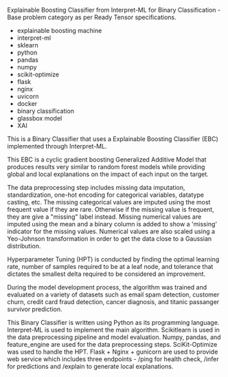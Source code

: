 Explainable Boosting Classifier from Interpret-ML for Binary Classification - Base problem category as per Ready Tensor specifications.

- explainable boosting machine
- interpret-ml
- sklearn
- python
- pandas
- numpy
- scikit-optimize
- flask
- nginx
- uvicorn
- docker
- binary classification
- glassbox model
- XAI

This is a Binary Classifier that uses a Explainable Boosting Classifier (EBC) implemented through Interpret-ML.

This EBC is a cyclic gradient boosting Generalized Additive Model that produces results very similar to random forest models while providing global and local explanations on the impact of each input on the target.

The data preprocessing step includes missing data imputation, standardization, one-hot encoding for categorical variables, datatype casting, etc. The missing categorical values are imputed using the most frequent value if they are rare. Otherwise if the missing value is frequent, they are give a "missing" label instead. Missing numerical values are imputed using the mean and a binary column is added to show a 'missing' indicator for the missing values. Numerical values are also scaled using a Yeo-Johnson transformation in order to get the data close to a Gaussian distribution.

Hyperparameter Tuning (HPT) is conducted by finding the optimal learning rate, number of samples required to be at a leaf node, and tolerance that dictates the smallest delta required to be considered an improvement.

During the model development process, the algorithm was trained and evaluated on a variety of datasets such as email spam detection, customer churn, credit card fraud detection, cancer diagnosis, and titanic passanger survivor prediction.

This Binary Classifier is written using Python as its programming language. Interpret-ML is used to implement the main algorithm. Scikitlearn is used in the data preprocessing pipeline and model evaluation. Numpy, pandas, and feature_engine are used for the data preprocessing steps. SciKit-Optimize was used to handle the HPT. Flask + Nginx + gunicorn are used to provide web service which includes three endpoints - /ping for health check, /infer for predictions and /explain to generate local explanations.
